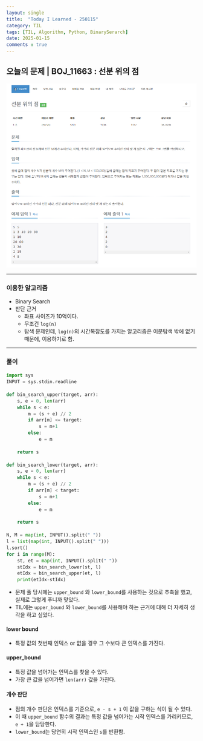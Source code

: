 ```yaml
---
layout: single
title:  "Today I Learned - 250115"
category: TIL
tags: [TIL, Algorithm, Python, BinarySerarch]
date: 2025-01-15
comments : true
---
```


## 오늘의 문제 | BOJ_11663 : 선분 위의 점
![png](/assets/img/BOJ_11663.PNG)

------
### 이용한 알고리즘
* Binary Search
* 판단 근거
    * 좌표 사이즈가 10억이다.
    * 무조건 `log(n)`
    * 탐색 문제인데, `log(n)`의 시간복잡도를 가지는 알고리즘은 이분탐색 밖에 없기 때문에, 이용하기로 함.

------

### 풀이
```python
import sys
INPUT = sys.stdin.readline

def bin_search_upper(target, arr):
    s, e = 0, len(arr)
    while s < e:
        m = (s + e) // 2
        if arr[m] <= target:
            s = m+1
        else:
            e = m
    
    return s

def bin_search_lower(target, arr):
    s, e = 0, len(arr)
    while s < e:
        m = (s + e) // 2
        if arr[m] < target:
            s = m+1
        else:
            e = m
    
    return s

N, M = map(int, INPUT().split(" "))
l = list(map(int, INPUT().split(" ")))
l.sort()
for i in range(M):
    st, et = map(int, INPUT().split(" "))
    stIdx = bin_search_lower(st, l)
    etIdx = bin_search_upper(et, l)
    print(etIdx-stIdx)
```
* 문제 풀 당시에는 `upper_bound` 와 `lower_bound`를 사용하는 것으로 추측을 했고, 실제로 그렇게 푸니까 맞았다.
* TIL에는 `upper_bound` 와 `lower_bound`를 사용해야 하는 근거에 대해 더 자세히 생각을 하고 싶었다.

#### lower bound
* 특정 값의 첫번째 인덱스 or 없을 경우 그 수보다 큰 인덱스를 가진다.

#### upper_bound
* 특정 값을 넘어가는 인덱스를 찾을 수 있다.
* 가장 큰 값을 넘어가면 `len(arr)` 값을 가진다.

#### 개수 판단
* 점의 개수 판단은 인덱스를 기준으로, `e - s + 1` 이 값을 구하는 식이 될 수 있다.
* 이 때 `upper_bound` 함수의 결과는 특정 값을 넘어가는 시작 인덱스를 가리키므로, `e + 1`을 담당한다.
* `lower_bound`는 당연히 시작 인덱스인 `s`를 반환함.

